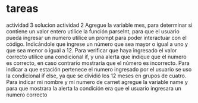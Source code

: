 # tareas
actividad 3
solucion actividad 2
Agregue la variable mes, para determinar si contiene un valor entero utilice la función parseInt, para que el usuario pueda ingresar un numero utilice un prompt para poder interactuar con el código. Indicándole que ingrese un número que sea mayor o igual a uno y que sea menor o igual a 12.
 Para verificar que haya ingresado el valor correcto utilice una condicional if, y una alerta que indique que el numero es correcto, en caso contrario mostraría que el número es incorrecto.
Para indicar a que estación pertenece el numero ingresado por el usuario se uso  la condicional if else, ya que se dividió los 12 meses en grupos de cuatro.
Para indicar mi nombre y mi numero de carnet agregue la variable name y para que mostrara la alerta la condición era que el usuario ingresara un numero correcto
